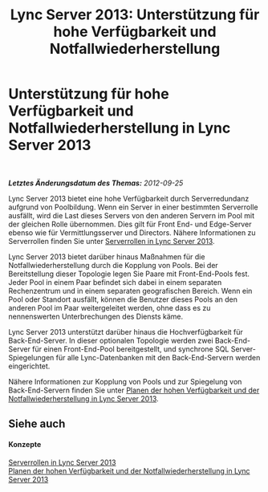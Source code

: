 ﻿---
title: 'Lync Server 2013: Unterstützung für hohe Verfügbarkeit und Notfallwiederherstellung'
TOCTitle: Unterstützung für hohe Verfügbarkeit und Notfallwiederherstellung
ms:assetid: 47e77e85-c7c3-4ade-8db7-a34c71aeafd7
ms:mtpsurl: https://technet.microsoft.com/de-de/library/JJ204866(v=OCS.15)
ms:contentKeyID: 49293883
ms.date: 05/19/2016
mtps_version: v=OCS.15
ms.translationtype: HT
---

# Unterstützung für hohe Verfügbarkeit und Notfallwiederherstellung in Lync Server 2013

 

_**Letztes Änderungsdatum des Themas:** 2012-09-25_

Lync Server 2013 bietet eine hohe Verfügbarkeit durch Serverredundanz aufgrund von Poolbildung. Wenn ein Server in einer bestimmten Serverrolle ausfällt, wird die Last dieses Servers von den anderen Servern im Pool mit der gleichen Rolle übernommen. Dies gilt für Front End- und Edge-Server ebenso wie für Vermittlungsserver und Directors. Nähere Informationen zu Serverrollen finden Sie unter [Serverrollen in Lync Server 2013](lync-server-2013-server-roles.md).

Lync Server 2013 bietet darüber hinaus Maßnahmen für die Notfallwiederherstellung durch die Kopplung von Pools. Bei der Bereitstellung dieser Topologie legen Sie Paare mit Front-End-Pools fest. Jeder Pool in einem Paar befindet sich dabei in einem separaten Rechenzentrum und in einem separaten geografischen Bereich. Wenn ein Pool oder Standort ausfällt, können die Benutzer dieses Pools an den anderen Pool im Paar weitergeleitet werden, ohne dass es zu nennenswerten Unterbrechungen des Diensts käme.

Lync Server 2013 unterstützt darüber hinaus die Hochverfügbarkeit für Back-End-Server. In dieser optionalen Topologie werden zwei Back-End-Server für einen Front-End-Pool bereitgestellt, und synchrone SQL Server-Spiegelungen für alle Lync-Datenbanken mit den Back-End-Servern werden eingerichtet.

Nähere Informationen zur Kopplung von Pools und zur Spiegelung von Back-End-Servern finden Sie unter [Planen der hohen Verfügbarkeit und der Notfallwiederherstellung in Lync Server 2013](lync-server-2013-planning-for-high-availability-and-disaster-recovery.md).

## Siehe auch

#### Konzepte

[Serverrollen in Lync Server 2013](lync-server-2013-server-roles.md)  
[Planen der hohen Verfügbarkeit und der Notfallwiederherstellung in Lync Server 2013](lync-server-2013-planning-for-high-availability-and-disaster-recovery.md)

